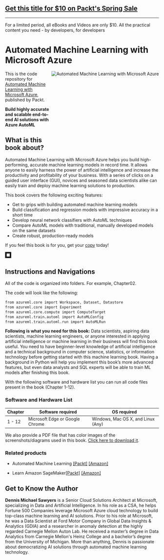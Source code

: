 ## [Get this title for $10 on Packt's Spring Sale](https://www.packt.com/B16595?utm_source=github&utm_medium=packt-github-repo&utm_campaign=spring_10_dollar_2022)
-----
For a limited period, all eBooks and Videos are only $10. All the practical content you need \- by developers, for developers

# Automated Machine Learning with Microsoft Azure

<a href="https://www.packtpub.com/product/Automated%20Machine%20Learning%20with%20Microsoft%20Azure/9781800565319"><img src="https://static.packt-cdn.com/products/9781800565319/cover/smaller" alt="Automated Machine Learning with Microsoft Azure
" height="256px" align="right"></a>

This is the code repository for [Automated Machine Learning with Microsoft Azure](https://www.packtpub.com/product/Automated%20Machine%20Learning%20with%20Microsoft%20Azure/9781800565319), published by Packt.

**Build highly accurate and scalable end-to-end AI solutions with Azure AutoML**

## What is this book about?
Automated Machine Learning with Microsoft Azure helps you build high-performing, accurate machine learning models in record time. It allows anyone to easily harness the power of artificial intelligence and increase the productivity and profitability of your business. With a series of clicks on a guided user interface (GUI), novices and seasoned data scientists alike can easily train and deploy machine learning solutions to production.

This book covers the following exciting features: 
* Get to grips with building automated machine learning models
* Build classification and regression models with impressive accuracy in a short time
* Develop neural network classifiers with AutoML techniques
* Compare AutoML models with traditional, manually developed models on the same datasets
* Create robust, production-ready models

If you feel this book is for you, get your [copy](https://www.amazon.com/dp/1800565313) today!

<a href="https://www.packtpub.com/?utm_source=github&utm_medium=banner&utm_campaign=GitHubBanner"><img src="https://raw.githubusercontent.com/PacktPublishing/GitHub/master/GitHub.png" 
alt="https://www.packtpub.com/" border="5" /></a>


## Instructions and Navigations
All of the code is organized into folders. For example, Chapter02.

The code will look like the following:
```
from azureml.core import Workspace, Dataset, Datastore
from azureml.core import Experiment
from azureml.core.compute import ComputeTarget
from azureml.train.automl import AutoMLConfig
from azureml.train.automl.run import AutoMLRun

```

**Following is what you need for this book:**
Data scientists, aspiring data scientists, machine learning engineers, or anyone interested in applying artificial intelligence or machine learning in their business will find this book useful. You need to have beginner-level knowledge of artificial intelligence and a technical background in computer science, statistics, or information technology before getting started with this machine learning book. Having a background in Python will help you implement this book’s more advanced features, but even data analysts and SQL experts will be able to train ML models after finishing this book.

With the following software and hardware list you can run all code files present in the book (Chapter 1-12).

### Software and Hardware List

| Chapter  | Software required                   | OS required                        |
| -------- | ------------------------------------| -----------------------------------|
| 1  - 12      |Microsoft Edge or Google Chrome                    | Windows, Mac OS X, and Linux (Any) |



We also provide a PDF file that has color images of the screenshots/diagrams used in this book. [Click here to download it](https://static.packt-cdn.com/downloads/9781800565319_ColorImages.pdf).


### Related products <Other books you may enjoy>
* Automated Machine Learning [[Packt]](https://www.packtpub.com/product/automated-machine-learning/9781800567689) [[Amazon]](https://www.amazon.com/dp/1800567685)

* Learn Amazon SageMaker[[Packt]](https://www.packtpub.com/product/learn-amazon-sagemaker/9781800208919) [[Amazon]](https://www.amazon.com/dp/180020891X)

## Get to Know the Author
**Dennis Michael Sawyers**
is a Senior Cloud Solutions Architect at Microsoft, specializing in Data and Artificial Intelligence. In his role as a CSA, he helps Fortune 500 Companies leverage Microsoft Azure cloud technology to build top-class machine learning and AI solutions. Prior to his role at Microsoft, he was a Data Scientist at Ford Motor Company in Global Data Insights & Analytics (GDIA) and a researcher in anomaly detection at the highly regarded Carnegie Mellon Auton Lab. He received a master’s degree in Data Analytics from Carnegie Mellon's Heinz College and a bachelor’s degree from the University of Michigan. More than anything, Dennis is passionate about democratizing AI solutions through automated machine learning technology.
